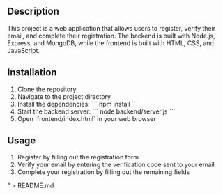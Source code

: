 

## Description

This project is a web application that allows users to register, verify their email, and complete their registration. The backend is built with Node.js, Express, and MongoDB, while the frontend is built with HTML, CSS, and JavaScript.

## Installation

1. Clone the repository
2. Navigate to the project directory
3. Install the dependencies:
    \`\`\`
    npm install
    \`\`\`
4. Start the backend server:
    \`\`\`
    node backend/server.js
    \`\`\`
5. Open \`frontend/index.html\` in your web browser

## Usage

1. Register by filling out the registration form
2. Verify your email by entering the verification code sent to your email
3. Complete your registration by filling out the remaining fields

" > README.md

